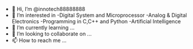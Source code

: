 - 👋 Hi, I’m @innotech88888888
- 👀 I’m interested in 
      -Digital System and Microprocessor
      -Analog & Digital Electronics
      -Programming in C,C++ and Python
      -Artificial Intelligence
- 🌱 I’m currently learning ...
- 💞️ I’m looking to collaborate on ...
- 📫 How to reach me ...

<!---
innotech88888888/innotech88888888 is a ✨ special ✨ repository because its `README.md` (this file) appears on your GitHub profile.
You can click the Preview link to take a look at your changes.
--->
